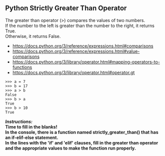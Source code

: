 ## Python Strictly Greater Than Operator

The greater than operator (>) compares the values of two numbers.  
If the number to the left is greater than the number to the right, it returns True.  
Otherwise, it returns False.
- https://docs.python.org/3/reference/expressions.html#comparisons  
- https://docs.python.org/3/reference/expressions.html#value-comparisons
- https://docs.python.org/3/library/operator.html#mapping-operators-to-functions
- https://docs.python.org/3/library/operator.html#operator.gt
```
>>> a = 7
>>> b = 17
>>> a > b
False
>>> b > a
True
>>> b > 10
True
```

**_Instructions:_**  
**Time to fill in the blanks!**  
**In the console, there is a function named strictly_greater_than() that has an if-elif-else statement.**  
**In the lines with the 'if' and 'elif' clauses, fill in the greater than operator and the appropriate values to make the function run properly.**
